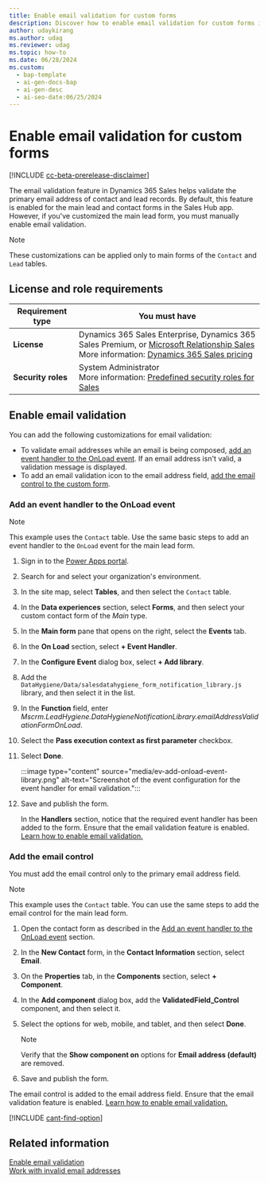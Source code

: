 ```yaml
---
title: Enable email validation for custom forms
description: Discover how to enable email validation for custom forms in Sales Hub, ensuring primary email addresses of contacts and leads are valid.
author: udaykirang
ms.author: udag
ms.reviewer: udag
ms.topic: how-to
ms.date: 06/28/2024
ms.custom:
  - bap-template
  - ai-gen-docs-bap
  - ai-gen-desc
  - ai-seo-date:06/25/2024
---
```


# Enable email validation for custom forms

[!INCLUDE [cc-beta-prerelease-disclaimer](../includes/cc-beta-prerelease-disclaimer.md)]

The email validation feature in Dynamics 365 Sales helps validate the primary email address of contact and lead records. By default, this feature is enabled for the main lead and contact forms in the Sales Hub app. However, if you've customized the main lead form, you must manually enable email validation.

> [!NOTE]
> These customizations can be applied only to main forms of the `Contact` and `Lead` tables.

## License and role requirements

| Requirement type | You must have |
|-----------------------|---------|
| **License** | Dynamics 365 Sales Enterprise, Dynamics 365 Sales Premium, or [Microsoft Relationship Sales](https://dynamics.microsoft.com/sales/relationship-sales/)<br>More information: [Dynamics 365 Sales pricing](https://dynamics.microsoft.com/sales/pricing/) |
| **Security roles** | System Administrator<br>More information: [Predefined security roles for Sales](security-roles-for-sales.md) |

## Enable email validation

You can add the following customizations for email validation:

- To validate email addresses while an email is being composed, [add an event handler to the OnLoad event](#add-an-event-handler-to-the-onload-event). If an email address isn't valid, a validation message is displayed.
- To add an email validation icon to the email address field, [add the email control to the custom form](#add-the-email-control).

### Add an event handler to the OnLoad event

> [!NOTE]
> This example uses the `Contact` table. Use the same basic steps to add an event handler to the `OnLoad` event for the main lead form.

1. Sign in to the [Power Apps portal](https://make.powerapps.com/).
1. Search for and select your organization's environment.
1. In the site map, select **Tables**, and then select the `Contact` table.
1. In the **Data experiences** section, select **Forms**, and then select your custom contact form of the *Main* type.
1. In the **Main form** pane that opens on the right, select the **Events** tab.
1. In the **On Load** section, select **+ Event Handler**.
1. In the **Configure Event** dialog box, select **+ Add library**.
1. Add the `DataHygiene/Data/salesdatahygiene_form_notification_library.js` library, and then select it in the list.
1. In the **Function** field, enter *Mscrm.LeadHygiene.DataHygieneNotificationLibrary.emailAddressValidationFormOnLoad*.
1. Select the **Pass execution context as first parameter** checkbox.
1. Select **Done**.

    :::image type="content" source="media/ev-add-onload-event-library.png" alt-text="Screenshot of the event configuration for the event handler for email validation.":::

1. Save and publish the form.

    In the **Handlers** section, notice that the required event handler has been added to the form. Ensure that the email validation feature is enabled. [Learn how to enable email validation.](enable-email-validation.md)

### Add the email control

You must add the email control only to the primary email address field.

> [!NOTE]
> This example uses the `Contact` table. You can use the same steps to add the email control for the main lead form.

1. Open the contact form as described in the [Add an event handler to the OnLoad event](#add-an-event-handler-to-the-onload-event) section.
1. In the **New Contact** form, in the **Contact Information** section, select **Email**.
1. On the **Properties** tab, in the **Components** section, select **+ Component**.
1. In the **Add component** dialog box, add the **ValidatedField_Control** component, and then select it.
1. Select the options for web, mobile, and tablet, and then select **Done**.

    > [!NOTE]
    > Verify that the **Show component on** options for **Email address (default)** are removed.

1. Save and publish the form.

The email control is added to the email address field. Ensure that the email validation feature is enabled. [Learn how to enable email validation.](enable-email-validation.md)

[!INCLUDE [cant-find-option](../includes/cant-find-option.md)]

## Related information

[Enable email validation](enable-email-validation.md)  
[Work with invalid email addresses](work-invalid-email-addresses.md)
